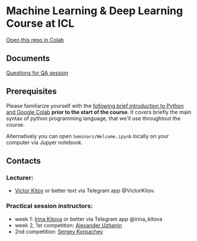 # Machine Learning & Deep Learning Course at ICL

[Open this repo in Colab](https://colab.research.google.com/github/yandexdataschool/MLatImperial2022)

## Documents
[Questions for QA session](https://docs.google.com/document/d/1tBALlnoaxBQLUCEO6bhgVKyiymK7lnzp5DtA3StBOao/edit?usp=sharing)

## Prerequisites
Please familiarize yourself with the [following brief introduction to Python and Google Colab](https://colab.research.google.com/github/yandexdataschool/MLatImperial2022/blob/master/Seminars/Welcome.ipynb) **prior to the start of the course**. It covers briefly the main syntax of python programming language, that we'll use throughtout the course.

Alternatively you can open `Seminars/Welcome.ipynb` locally on your computer via Jupyer notebook.

## Contacts

### Lecturer:
 -  [Victor Kitov](mailto:v.v.kitov@yandex.ru) or better text via Telegram app @VictorKitov.

### Practical session instructors:
 -  week 1: [Irina Kitova](mailto:eremchuki@gmail.com) or better via Telegram app @irina_kitova
 -  week 2, 1st competition: [Alexander Uzhanin](mailto:alex.ustyuzhanin98@yandex.ru) 
 -  2nd competition: [Sergey Korpachev](mailto:korpachev.ss@phystech.edu)
